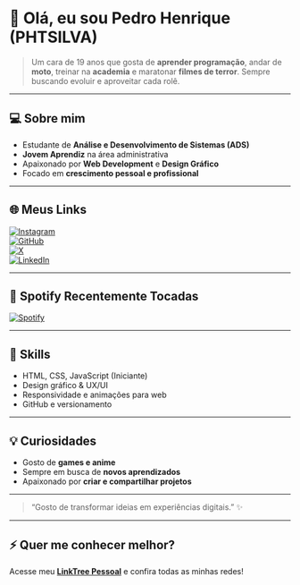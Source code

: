 # 👋 Olá, eu sou Pedro Henrique (PHTSILVA)

> Um cara de 19 anos que gosta de **aprender programação**, andar de **moto**, treinar na **academia** e maratonar **filmes de terror**. Sempre buscando evoluir e aproveitar cada rolê.  

---

## 💻 Sobre mim
- Estudante de **Análise e Desenvolvimento de Sistemas (ADS)**  
- **Jovem Aprendiz** na área administrativa  
- Apaixonado por **Web Development** e **Design Gráfico**  
- Focado em **crescimento pessoal e profissional**  

---

## 🌐 Meus Links

[![Instagram](https://img.shields.io/badge/Instagram-%23E4405F?style=for-the-badge&logo=instagram&logoColor=white)](https://www.instagram.com/pedrohtdss)  
[![GitHub](https://img.shields.io/badge/GitHub-%23181717?style=for-the-badge&logo=github&logoColor=white)](https://github.com/Phtsilva)  
[![X](https://img.shields.io/badge/X-%231DA1F2?style=for-the-badge&logo=twitter&logoColor=white)](https://x.com/ToKatakuri)  
[![LinkedIn](https://img.shields.io/badge/LinkedIn-%230077B5?style=for-the-badge&logo=linkedin&logoColor=white)](https://www.linkedin.com/in/phtsilva0)  

---

## 🎵 Spotify Recentemente Tocadas
[![Spotify](https://spotify-recently-played-readme.vercel.app/api?user=tiosavitar-mx&count=3&unique=false)](https://open.spotify.com/user/tiosavitar-mx)  

---

## 🚀 Skills
- HTML, CSS, JavaScript (Iniciante)  
- Design gráfico & UX/UI  
- Responsividade e animações para web  
- GitHub e versionamento  

---

## 💡 Curiosidades
- Gosto de **games e anime**  
- Sempre em busca de **novos aprendizados**  
- Apaixonado por **criar e compartilhar projetos**  

---

> “Gosto de transformar ideias em experiências digitais.” ✨  

---

## ⚡ Quer me conhecer melhor?  
Acesse meu **[LinkTree Pessoal](https://github.com/Phtsilva/LinkTree)** e confira todas as minhas redes!
